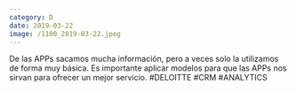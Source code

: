 ```yaml
--- 
category: D 
date: 2019-03-22 
image: /1100_2019-03-22.jpeg 
--- 
```


De las APPs sacamos mucha información, pero a veces solo la utilizamos de forma muy básica. Es importante aplicar modelos para que las APPs nos sirvan para ofrecer un mejor servicio. #DELOITTE #CRM #ANALYTICS